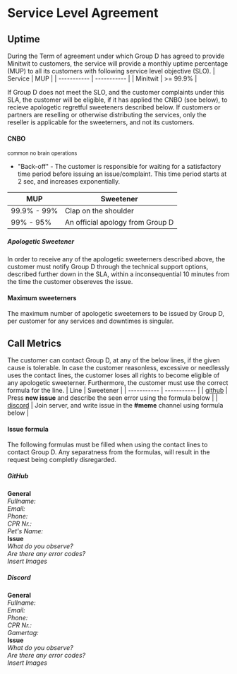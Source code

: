 # Service Level Agreement
## Uptime
During the Term of agreement under which Group D has agreed to provide Minitwit to customers, the service will provide a monthly uptime percentage (MUP) to all its customers with following service level objective (SLO).
| Service     | MUP         |
| ----------- | ----------- |
| Minitwit    | >= 99.9%    |

If Group D does not meet the SLO, and the customer complaints under this SLA, the customer will be eligible, if it has applied the CNBO (see below), to recieve apologetic regretful sweeteners described below. If customers or partners are reselling or otherwise distributing the services, only the reseller is applicable for the sweeterners, and not its customers.
#### CNBO
<sub>common no brain operations</sub>
* "Back-off" - The customer is responsible for waiting for a satisfactory time period before issuing an issue/complaint. This time period starts at 2 sec, and increases exponentially.

| MUP         | Sweetener   |
| ----------- | ----------- |
| 99.9% - 99% | Clap on the shoulder  |
| 99% - 95% | An official apology from Group D  |

##### Apologetic Sweetener
In order to receive any of the apologetic sweeterners described above, the customer must notify Group D through the technical support options, described further down in the SLA, within a inconsequential 10 minutes from the time the customer obsereves the issue.

#### Maximum sweeterners
The maximum number of apologetic sweeterners to be issued by Group D, per customer for any services and downtimes is singular.

## Call Metrics
The customer can contact Group D, at any of the below lines, if the given cause is tolerable. In case the customer reasonless, excessive or needlessly uses the contact lines, the customer loses all rights to become eligible of any apologetic sweeterner. Furthermore, the customer must use the correct formula for the line.
| Line         | Sweetener   |
| ----------- | ----------- |
| [github](https://github.com/DevelOpsITU/MiniTwit/issues) | Press <b>new issue</b> and describe the seen error using the formula below |
| [discord]() | Join server, and write issue in the <b>#meme</b> channel using formula below  |

#### Issue formula
The following formulas must be filled when using the contact lines to contact Group D. Any separatness from the formulas, will result in the request being completly disregarded.
##### GitHub
<b>General</b> <br>
<i>Fullname: </i> <br>
<i>Email: </i> <br>
<i>Phone: </i> <br>
<i>CPR Nr.: </i> <br>
<i>Pet's Name: </i> <br>
<b>Issue</b> <br>
<i>What do you observe?</i> <br>
<i>Are there any error codes?</i> <br>
<i>Insert Images</i> <br>

##### Discord
<b>General</b> <br>
<i>Fullname: </i> <br>
<i>Email: </i> <br>
<i>Phone: </i> <br>
<i>CPR Nr.: </i> <br>
<i>Gamertag: </i> <br>
<b>Issue</b> <br>
<i>What do you observe?</i> <br>
<i>Are there any error codes?</i> <br>
<i>Insert Images</i> <br>



